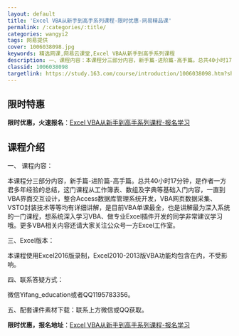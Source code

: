 ```yaml
---
layout: default
title: 'Excel VBA从新手到高手系列课程-限时优惠-网易精品课'
permalink: /:categories/:title/
categories: wangyi2
tags: 网易提供
cover: 1006038098.jpg
keywords: 精选网课,网易云课堂,Excel VBA从新手到高手系列课程
description: 一、课程内容：本课程分三部分内容，新手篇-进阶篇-高手篇。总共40小时17分钟，是作者一方君多年经验的总结，这门课程从工
classid: 1006038098
targetlink: https://study.163.com/course/introduction/1006038098.htm?share=1&shareId=1025206652&utm_campaign=share&utm_medium=iphoneShare&utm_source=&utm_u=1025206652
---
```


## 限时特惠

**限时优惠，火速报名**：[Excel VBA从新手到高手系列课程-报名学习](https://study.163.com/course/introduction/1006038098.htm?share=1&shareId=1025206652&utm_campaign=share&utm_medium=iphoneShare&utm_source=&utm_u=1025206652)

## 课程介绍

一、	课程内容：

本课程分三部分内容，新手篇-进阶篇-高手篇。总共40小时17分钟，是作者一方君多年经验的总结，这门课程从工作簿表、数组及字典等基础入门内容，一直到VBA界面交互设计，整合Access数据库管理系统开发，VBA网页数据采集、VSTO封装技术等等均有详细讲解，是目前VBA单课最全，也是讲解最为深入系统的一门课程，想系统深入学习VBA、做专业Excel插件开发的同学非常建议学习哦。更多VBA相关内容还请大家关注公众号一方Excel工作室。

三、Excel版本：

本课程使用Excel2016版录制，Excel2010-2013版VBA功能均包含在内，不受影响。

四、联系答疑方式：

微信Yifang_education或者QQ1195783356。

五、配套课件素材下载：联系上方微信或QQ获取。

**限时优惠，报名地址**：[Excel VBA从新手到高手系列课程-报名学习](https://study.163.com/course/introduction/1006038098.htm?share=1&shareId=1025206652&utm_campaign=share&utm_medium=iphoneShare&utm_source=&utm_u=1025206652)

